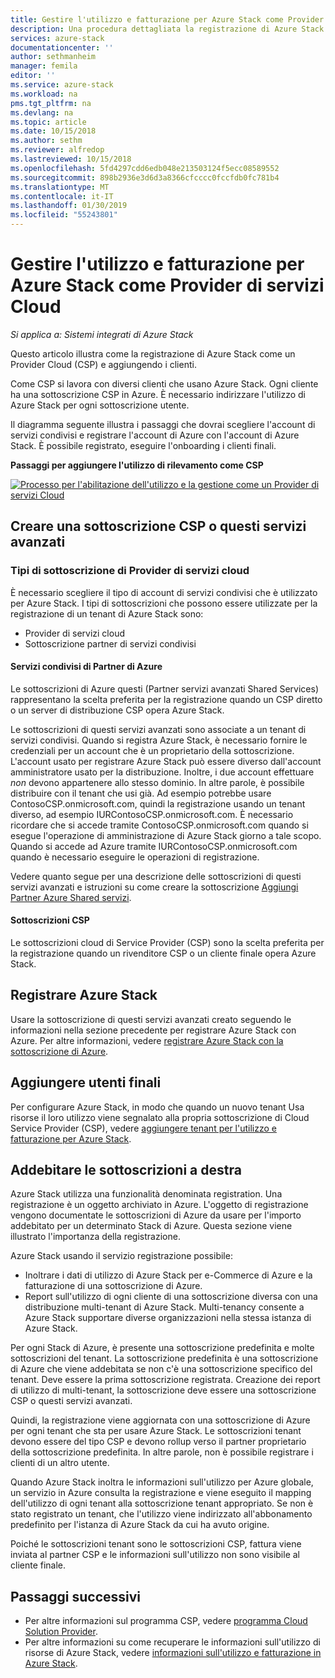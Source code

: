 ```yaml
---
title: Gestire l'utilizzo e fatturazione per Azure Stack come Provider di servizi Cloud | Microsoft Docs
description: Una procedura dettagliata la registrazione di Azure Stack come un Provider Cloud (CSP) e aggiungendo i clienti per la fatturazione.
services: azure-stack
documentationcenter: ''
author: sethmanheim
manager: femila
editor: ''
ms.service: azure-stack
ms.workload: na
pms.tgt_pltfrm: na
ms.devlang: na
ms.topic: article
ms.date: 10/15/2018
ms.author: sethm
ms.reviewer: alfredop
ms.lastreviewed: 10/15/2018
ms.openlocfilehash: 5fd4297cdd6edb048e213503124f5ecc08589552
ms.sourcegitcommit: 898b2936e3d6d3a8366cfcccc0fccfdb0fc781b4
ms.translationtype: MT
ms.contentlocale: it-IT
ms.lasthandoff: 01/30/2019
ms.locfileid: "55243801"
---
```

# <a name="manage-usage-and-billing-for-azure-stack-as-a-cloud-service-provider"></a>Gestire l'utilizzo e fatturazione per Azure Stack come Provider di servizi Cloud 

*Si applica a: Sistemi integrati di Azure Stack*

Questo articolo illustra come la registrazione di Azure Stack come un Provider Cloud (CSP) e aggiungendo i clienti.

Come CSP si lavora con diversi clienti che usano Azure Stack. Ogni cliente ha una sottoscrizione CSP in Azure. È necessario indirizzare l'utilizzo di Azure Stack per ogni sottoscrizione utente.

Il diagramma seguente illustra i passaggi che dovrai scegliere l'account di servizi condivisi e registrare l'account di Azure con l'account di Azure Stack. È possibile registrato, eseguire l'onboarding i clienti finali.

**Passaggi per aggiungere l'utilizzo di rilevamento come CSP**

[ ![Processo per l'abilitazione dell'utilizzo e la gestione come un Provider di servizi Cloud](media/azure-stack-add-manage-billing-as-a-csp/process-add-useage-as-a-csp.png "processo per l'abilitazione dell'utilizzo e la gestione come un Provider di servizi Cloud") ](media/azure-stack-add-manage-billing-as-a-csp/process-add-useage-as-a-csp.png#lightbox)

## <a name="create-a-csp-or-apss-subscription"></a>Creare una sottoscrizione CSP o questi servizi avanzati

### <a name="cloud-service-provider-subscription-types"></a>Tipi di sottoscrizione di Provider di servizi cloud

È necessario scegliere il tipo di account di servizi condivisi che è utilizzato per Azure Stack. I tipi di sottoscrizioni che possono essere utilizzate per la registrazione di un tenant di Azure Stack sono:

 - Provider di servizi cloud 
 - Sottoscrizione partner di servizi condivisi 

#### <a name="azure-partner-shared-services"></a>Servizi condivisi di Partner di Azure

Le sottoscrizioni di Azure questi (Partner servizi avanzati Shared Services) rappresentano la scelta preferita per la registrazione quando un CSP diretto o un server di distribuzione CSP opera Azure Stack.

Le sottoscrizioni di questi servizi avanzati sono associate a un tenant di servizi condivisi. Quando si registra Azure Stack, è necessario fornire le credenziali per un account che è un proprietario della sottoscrizione. L'account usato per registrare Azure Stack può essere diverso dall'account amministratore usato per la distribuzione. Inoltre, i due account effettuare *non* devono appartenere allo stesso dominio. In altre parole, è possibile distribuire con il tenant che usi già. Ad esempio potrebbe usare ContosoCSP.onmicrosoft.com, quindi la registrazione usando un tenant diverso, ad esempio IURContosoCSP.onmicrosoft.com. È necessario ricordare che si accede tramite ContosoCSP.onmicrosoft.com quando si esegue l'operazione di amministrazione di Azure Stack giorno a tale scopo. Quando si accede ad Azure tramite IURContosoCSP.onmicrosoft.com quando è necessario eseguire le operazioni di registrazione.

Vedere quanto segue per una descrizione delle sottoscrizioni di questi servizi avanzati e istruzioni su come creare la sottoscrizione [Aggiungi Partner Azure Shared servizi](https://msdn.microsoft.com/partner-center/shared-services).

#### <a name="csp-subscriptions"></a>Sottoscrizioni CSP

Le sottoscrizioni cloud di Service Provider (CSP) sono la scelta preferita per la registrazione quando un rivenditore CSP o un cliente finale opera Azure Stack.

## <a name="register-azure-stack"></a>Registrare Azure Stack

Usare la sottoscrizione di questi servizi avanzati creato seguendo le informazioni nella sezione precedente per registrare Azure Stack con Azure. Per altre informazioni, vedere [registrare Azure Stack con la sottoscrizione di Azure](azure-stack-registration.md).

## <a name="add-end-customer"></a>Aggiungere utenti finali

Per configurare Azure Stack, in modo che quando un nuovo tenant Usa risorse il loro utilizzo viene segnalato alla propria sottoscrizione di Cloud Service Provider (CSP), vedere [aggiungere tenant per l'utilizzo e fatturazione per Azure Stack](azure-stack-csp-howto-register-tenants.md).

## <a name="charge-the-right-subscriptions"></a>Addebitare le sottoscrizioni a destra

Azure Stack utilizza una funzionalità denominata registration. Una registrazione è un oggetto archiviato in Azure. L'oggetto di registrazione vengono documentate le sottoscrizioni di Azure da usare per l'importo addebitato per un determinato Stack di Azure. Questa sezione viene illustrato l'importanza della registrazione.

Azure Stack usando il servizio registrazione possibile:
 - Inoltrare i dati di utilizzo di Azure Stack per e-Commerce di Azure e la fatturazione di una sottoscrizione di Azure.
 - Report sull'utilizzo di ogni cliente di una sottoscrizione diversa con una distribuzione multi-tenant di Azure Stack. Multi-tenancy consente a Azure Stack supportare diverse organizzazioni nella stessa istanza di Azure Stack.

Per ogni Stack di Azure, è presente una sottoscrizione predefinita e molte sottoscrizioni del tenant. La sottoscrizione predefinita è una sottoscrizione di Azure che viene addebitata se non c'è una sottoscrizione specifico del tenant. Deve essere la prima sottoscrizione registrata. Creazione dei report di utilizzo di multi-tenant, la sottoscrizione deve essere una sottoscrizione CSP o questi servizi avanzati.

Quindi, la registrazione viene aggiornata con una sottoscrizione di Azure per ogni tenant che sta per usare Azure Stack. Le sottoscrizioni tenant devono essere del tipo CSP e devono rollup verso il partner proprietario della sottoscrizione predefinita. In altre parole, non è possibile registrare i clienti di un altro utente.

Quando Azure Stack inoltra le informazioni sull'utilizzo per Azure globale, un servizio in Azure consulta la registrazione e viene eseguito il mapping dell'utilizzo di ogni tenant alla sottoscrizione tenant appropriato. Se non è stato registrato un tenant, che l'utilizzo viene indirizzato all'abbonamento predefinito per l'istanza di Azure Stack da cui ha avuto origine.

Poiché le sottoscrizioni tenant sono le sottoscrizioni CSP, fattura viene inviata al partner CSP e le informazioni sull'utilizzo non sono visibile al cliente finale.

## <a name="next-steps"></a>Passaggi successivi

 - Per altre informazioni sul programma CSP, vedere [programma Cloud Solution Provider](https://partner.microsoft.com/solutions/microsoft-cloud-solutions).
 - Per altre informazioni su come recuperare le informazioni sull'utilizzo di risorse di Azure Stack, vedere [informazioni sull'utilizzo e fatturazione in Azure Stack](azure-stack-billing-and-chargeback.md).

